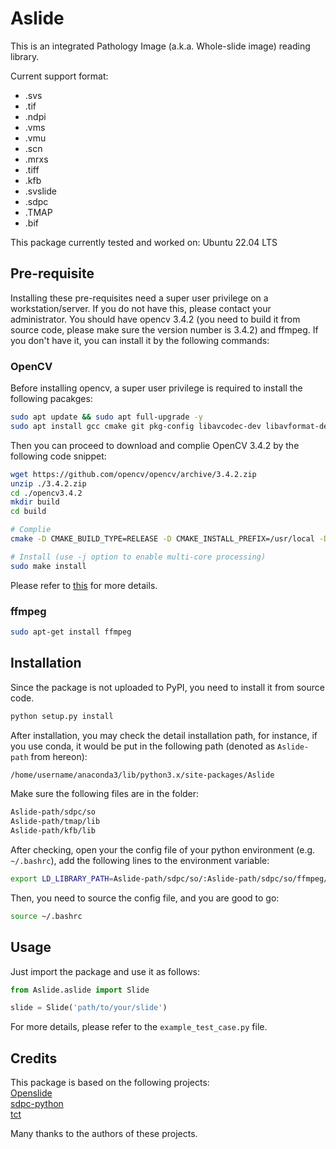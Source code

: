 # Aslide
This is an integrated Pathology Image (a.k.a. Whole-slide image) reading library.

Current support format:   
* .svs   
* .tif    
* .ndpi     
* .vms      
* .vmu     
* .scn       
* .mrxs        
* .tiff           
* .kfb          
* .svslide         
* .sdpc         
* .TMAP        
* .bif        

This package currently tested and worked on:
Ubuntu 22.04 LTS

## Pre-requisite
Installing these pre-requisites need a super user privilege on a workstation/server. If you do not have this, please contact your administrator.
You should have opencv 3.4.2 (you need to build it from source code, please make sure the version number is 3.4.2) and ffmpeg. If you don't have it, you can install it by the following commands:

### OpenCV
Before installing opencv, a super user privilege is required to install the following pacakges:

```bash
sudo apt update && sudo apt full-upgrade -y
sudo apt install gcc cmake git pkg-config libavcodec-dev libavformat-dev libswscale-dev libtbb2 libtbb-dev libjpeg-dev libpng-dev libtiff-dev libgstreamer1.0-dev libgstreamer-plugins-base1.0-dev libgstreamer-plugins-bad1.0-dev gstreamer1.0-plugins-base gstreamer1.0-plugins-good gstreamer1.0-plugins-bad gstreamer1.0-plugins-ugly gstreamer1.0-libav gstreamer1.0-tools gstreamer1.0-x gstreamer1.0-alsa gstreamer1.0-gl gstreamer1.0-gtk3 gstreamer1.0-qt5 gstreamer1.0-pulseaudio libgtk-3-dev
```

Then you can proceed to download and complie OpenCV 3.4.2 by the following code snippet:

```bash
wget https://github.com/opencv/opencv/archive/3.4.2.zip
unzip ./3.4.2.zip
cd ./opencv3.4.2  
mkdir build
cd build 

# Complie
cmake -D CMAKE_BUILD_TYPE=RELEASE -D CMAKE_INSTALL_PREFIX=/usr/local -D WITH_TBB=OFF -D BUILD_NEW_PYTHON_SUPPORT=ON -D WITH_V4L=ON -D WITH_QT=OFF -D WITH_OPENGL=ON .. 

# Install (use -j option to enable multi-core processing)
sudo make install
```

Please refer to [this](https://docs.opencv.org/3.4.2/d7/d9f/tutorial_linux_install.html) for more details.

### ffmpeg
```bash
sudo apt-get install ffmpeg
```

## Installation
Since the package is not uploaded to PyPI, you need to install it from source code.

```bash
python setup.py install
```

After installation, you may check the detail installation path, for instance, if you use conda, it would be put in the following path (denoted as `Aslide-path` from hereon):

```bash
/home/username/anaconda3/lib/python3.x/site-packages/Aslide
```

Make sure the following files are in the folder:

```bash
Aslide-path/sdpc/so
Aslide-path/tmap/lib
Aslide-path/kfb/lib
```

After checking, open your the config file of your python environment (e.g. `~/.bashrc`), add the following lines to the environment variable:

```bash
export LD_LIBRARY_PATH=Aslide-path/sdpc/so/:Aslide-path/sdpc/so/ffmpeg/:Aslide-path/kfb/lib/:Aslide-path/tmap/lib:$LD_LIBRARY_PATH
```

Then, you need to source the config file, and you are good to go:

```bash
source ~/.bashrc
```

## Usage
Just import the package and use it as follows:

```python
from Aslide.aslide import Slide

slide = Slide('path/to/your/slide')
```

For more details, please refer to the `example_test_case.py` file.

## Credits
This package is based on the following projects:       
[Openslide](https://github.com/openslide/openslide)         
[sdpc-python](https://github.com/WonderLandxD/sdpc-for-python)          
[tct](https://github.com/liyu10000/tct)       

Many thanks to the authors of these projects.
